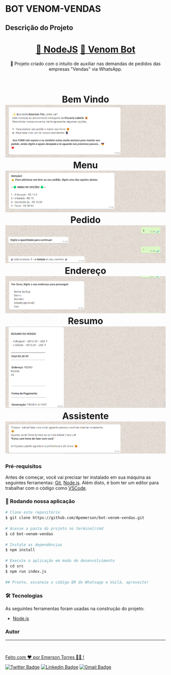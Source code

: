 # BOT VENOM-VENDAS

## Descrição do Projeto

<p align="center"></p>
<h1 align="center">
    <a href="https://nodejs.org/en/">🔗 NodeJS</a>
    <a href="https://www.npmjs.com/package/venom-bot">🧠 Venom Bot</a>
</h1>
<p align="center">🚀 Projeto criado com o intuito de auxiliar nas demandas de pedidos das empresas "Vendas" via WhatsApp.</p>
<br>
<h1 align="center">
  Bem Vindo
  <img alt="Bem-vindo" title="Bem-vindo" src="./assets/Bem-vindo.png" />
  Menu
  <img alt="Menu" title="Menu" src="./assets/menu.png" />
  Pedido
  <img alt="pedido" title="pedido" src="./assets/pedido.png" />
  Endereço
  <img alt="endereco" title="endereco" src="./assets/endereco.png" />
  Resumo
  <img alt="resumo" title="resumo" src="./assets/resumo.png" />
  Assistente
  <img alt="Assistante" title="Assistante" src="./assets/assistante.png" />
</h1>

### Pré-requisitos

Antes de começar, você vai precisar ter instalado em sua máquina as seguintes ferramentas:
[Git](https://git-scm.com), [Node.js](https://nodejs.org/en/).
Além disto, é bom ter um editor para trabalhar com o código como [VSCode](https://code.visualstudio.com/).

### 🎲 Rodando nossa aplicação

```bash
# Clone este repositório
$ git clone https://github.com/Apemerson/bot-venom-vendas.git

# Acesse a pasta do projeto no terminal/cmd
$ cd bot-venom-vendas

# Instale as dependências
$ npm install

# Execute a aplicação em modo de desenvolvimento
$ cd src
$ npm run index.js

## Pronto, escaneie o código QR do Whatsapp e Voilà, aproveite!
```

### 🛠 Tecnologias

As seguintes ferramentas foram usadas na construção do projeto:

- [Node.js](https://nodejs.org/en/)

### Autor

---

<a href="https://Apemerson.github.io/">
 <img style="border-radius: 30;" src="https://avatars.githubusercontent.com/u/36451877?s=400&v=4" width="100px;" alt=""/>
 <br />

Feito com ❤️ por Emerson Torres 👋🏽 !

[![Twitter Badge](https://img.shields.io/badge/-@apemerson-1ca0f1?style=flat-square&labelColor=1ca0f1&logo=twitter&logoColor=white&link=https://twitter.com/apemerson)](https://twitter.com/apemerson) [![Linkedin Badge](https://img.shields.io/badge/-Emerson-blue?style=flat-square&logo=Linkedin&logoColor=white&link=https://www.linkedin.com/in/emerson-torres-1249785b/)](https://www.linkedin.com/in/emerson-torres-1249785b/)
[![Gmail Badge](https://img.shields.io/badge/-apemerson@gmail.com-c14438?style=flat-square&logo=Gmail&logoColor=white&link=mailto:apemerson@gmail.com)](mailto:apemerson@gmail.com)
